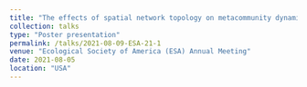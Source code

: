 ```yaml
---
title: "The effects of spatial network topology on metacommunity dynamics"
collection: talks
type: "Poster presentation"
permalink: /talks/2021-08-09-ESA-21-1
venue: "Ecological Society of America (ESA) Annual Meeting"
date: 2021-08-05
location: "USA"
---
```


